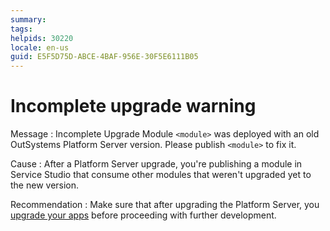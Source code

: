 ```yaml
---
summary:
tags:
helpids: 30220
locale: en-us
guid: E5F5D75D-ABCE-4BAF-956E-30F5E6111B05
---
```


# Incomplete upgrade warning

Message
: Incomplete Upgrade Module `<module>` was deployed with an old OutSystems Platform Server version. Please publish `<module>` to fix it.

Cause
: After a Platform Server upgrade, you're publishing a module in Service Studio that consume other modules that weren't upgraded yet to the new version.

Recommendation
: Make sure that after upgrading the Platform Server, you [upgrade your apps](https://success.outsystems.com/Support/Enterprise_Customers/Upgrading/01_Upgrade_OutSystems_Platform#Step_3._Upgrade_applications_to_the_new_version) before proceeding with further development.
